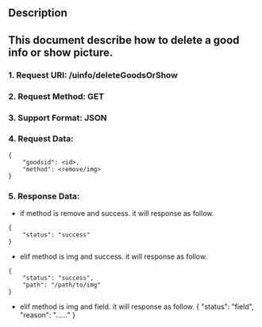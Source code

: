 
Description
-----------
This document describe how to delete a good info or show picture.
-------------
### 1. Request URI: /uinfo/deleteGoodsOrShow
### 2. Request Method: GET
### 3. Support Format: JSON
### 4. Request Data:
```
{
	"goodsid": <id>,
	"method": <remove/img>
}
```
### 5. Response Data:
* if method is remove and success. it will response as follow.
```
{
    "status": "success"
}
```
* elif method is img and success. it will response as follow.
```
{
	"status": "success",
	"path": "/path/to/img"
}
```
* elif method is img and field. it will response as follow.
{
	"status": "field",
	"reason": "......"
}
